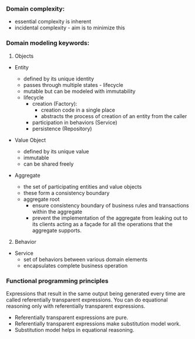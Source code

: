 ### Domain complexity:
- essential complexity is inherent
- incidental complexity - aim is to minimize this

### Domain modeling keywords:
1. Objects
 - Entity
    - defined by its unique identity
    - passes through multiple states - lifecycle
    - mutable but can be modeled with immutability
    - lifecycle
      - creation (Factory):
           - creation code in a single place
           - abstracts the process of creation of an entity from the caller
      - participation in behaviors (Service)
      - persistence (Repository)
 - Value Object
    - defined by its unique value
    - immutable
    - can be shared freely

 - Aggregate
   - the set of participating entities and value objects
   - these form a consistency boundary
   - aggregate root
     - ensure consistency boundary of business rules and transactions within the aggregate
     - prevent the implementation of the aggregate from leaking out to its clients acting as a
       façade for all the operations that the aggregate supports.

2. Behavior
  - Service
    - set of behaviors between various domain elements
    - encapsulates complete business operation

### Functional programming principles
Expressions that result in the same output being generated every time are called
referentially transparent expressions. You can do equational reasoning only with referentially
transparent expressions.

- Referentially transparent expressions are pure.
- Referentially transparent expressions make substitution model work.
- Substitution model helps in equational reasoning.
